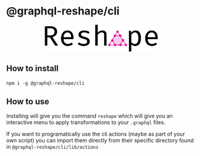 # @graphql-reshape/cli

<p align="center"><img src="https://github.com/zieka/graphql-reshape/raw/master/graphql-reshape-logo.svg?sanitize=true" width="300px" alt="GraphQL Reshape Logo"></p>

## How to install

```
npm i -g @graphql-reshape/cli
```

## How to use

Installing will give you the command `reshape` which will give you an interactive menu to apply transformations to your `.graphql` files.

If you want to programatically use the cli actions (maybe as part of your own script) you can import them directly from their specific directory found in `@graphql-reshape/cli/lib/actions`

